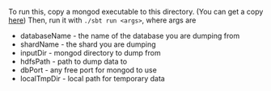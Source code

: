 To run this, copy a mongod executable to this directory. (You can get a copy [here](http://www.mongodb.org/downloads)) Then, run it with `./sbt run <args>`, where args are

* databaseName - the name of the database you are dumping from
* shardName - the shard you are dumping
* inputDir - mongod directory to dump from
* hdfsPath - path to dump data to
* dbPort - any free port for mongod to use
* localTmpDir - local path for temporary data
